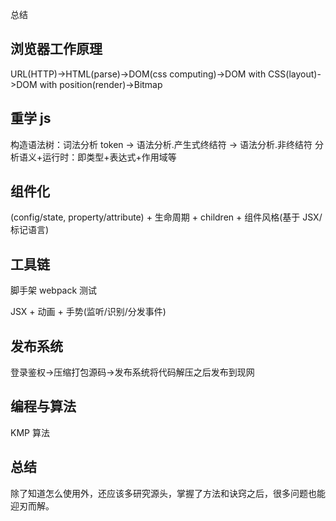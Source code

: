 总结

## 浏览器工作原理

URL(HTTP)->HTML(parse)->DOM(css computing)->DOM with CSS(layout)->DOM with position(render)->Bitmap

## 重学 js

构造语法树：词法分析 token -> 语法分析.产生式终结符 -> 语法分析.非终结符
分析语义+运行时：即类型+表达式+作用域等

## 组件化

(config/state, property/attribute) + 生命周期 + children + 组件风格(基于 JSX/标记语言)

## 工具链

脚手架
webpack
测试

JSX + 动画 + 手势(监听/识别/分发事件)

## 发布系统

登录鉴权->压缩打包源码->发布系统将代码解压之后发布到现网

## 编程与算法

KMP 算法

## 总结

除了知道怎么使用外，还应该多研究源头，掌握了方法和诀窍之后，很多问题也能迎刃而解。
